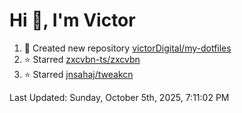 <h1>Hi 👋, I'm Victor </h1>

<!--RECENT_ACTIVITY:start-->
1. 📔 Created new repository [victorDigital/my-dotfiles](https://github.com/victorDigital/my-dotfiles)<br>
2. ⭐ Starred [zxcvbn-ts/zxcvbn](https://github.com/zxcvbn-ts/zxcvbn)<br>
3. ⭐ Starred [jnsahaj/tweakcn](https://github.com/jnsahaj/tweakcn)<br>
<!--RECENT_ACTIVITY:end-->

<!--RECENT_ACTIVITY:last_update-->
Last Updated: Sunday, October 5th, 2025, 7:11:02 PM
<!--RECENT_ACTIVITY:last_update_end-->
